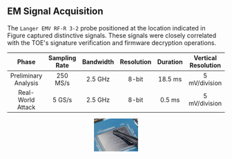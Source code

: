 ## EM Signal Acquisition
The `Langer EMV RF-R 3-2` probe positioned at the location indicated in Figure captured distinctive signals. These signals were closely correlated with the TOE's signature verification and firmware decryption operations.

  |        Phase         | Sampling Rate | Bandwidth | Resolution | Duration | Vertical Resolution |
  | :------------------: | :-----------: | :-------: | :--------: | :------: | :-----------------: |
  | Preliminary Analysis |   250 MS/s    |  2.5 GHz  |   8-bit    | 18.5 ms  |    5 mV/division    |
  |   Real-World Attack   |    5 GS/s     |  2.5 GHz  |   8-bit    |  0.5 ms  |    5 mV/division    |

<div style="text-align:center">
<img src="./image/probe.JPG" alt="probe" style="zoom:10%; display: block; margin: 0 auto;" />
</div>
